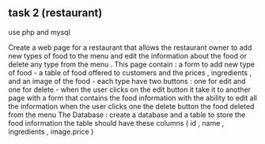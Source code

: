 ## task 2 (restaurant)
use php and mysql

Create a web page for a restaurant that allows the restaurant owner to add new types of food to the menu
and edit the information about the food or delete any type from the menu .
This page  contain : a form to add new type of food - a table of food offered to customers and the prices ,
ingredients , and an image of the food - each type  have two buttons : one for edit and one for delete -
when the user clicks on the edit button it  take it to another page with a form that contains the food information with the ability to edit all the information
when the user clicks one the delete button the food 
deleted from the menu The Database : create a database and a table to store the food information 
the table should have these columns ( id , name , ingredients , image.price )

 
